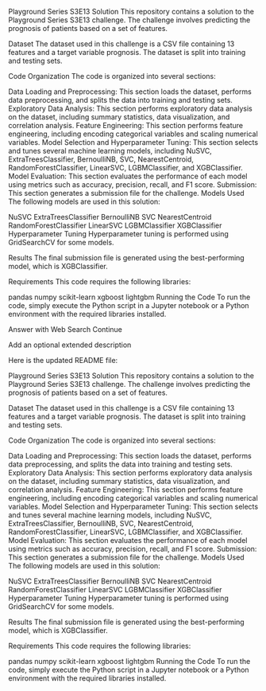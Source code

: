 Playground Series S3E13 Solution
This repository contains a solution to the Playground Series S3E13 challenge. The challenge involves predicting the prognosis of patients based on a set of features.

Dataset
The dataset used in this challenge is a CSV file containing 13 features and a target variable prognosis. The dataset is split into training and testing sets.

Code Organization
The code is organized into several sections:

Data Loading and Preprocessing: This section loads the dataset, performs data preprocessing, and splits the data into training and testing sets.
Exploratory Data Analysis: This section performs exploratory data analysis on the dataset, including summary statistics, data visualization, and correlation analysis.
Feature Engineering: This section performs feature engineering, including encoding categorical variables and scaling numerical variables.
Model Selection and Hyperparameter Tuning: This section selects and tunes several machine learning models, including NuSVC, ExtraTreesClassifier, BernoulliNB, SVC, NearestCentroid, RandomForestClassifier, LinearSVC, LGBMClassifier, and XGBClassifier.
Model Evaluation: This section evaluates the performance of each model using metrics such as accuracy, precision, recall, and F1 score.
Submission: This section generates a submission file for the challenge.
Models Used
The following models are used in this solution:

NuSVC
ExtraTreesClassifier
BernoulliNB
SVC
NearestCentroid
RandomForestClassifier
LinearSVC
LGBMClassifier
XGBClassifier
Hyperparameter Tuning
Hyperparameter tuning is performed using GridSearchCV for some models.

Results
The final submission file is generated using the best-performing model, which is XGBClassifier.

Requirements
This code requires the following libraries:

pandas
numpy
scikit-learn
xgboost
lightgbm
Running the Code
To run the code, simply execute the Python script in a Jupyter notebook or a Python environment with the required libraries installed.




Answer with Web Search
Continue

Add an optional extended description


Here is the updated README file:

Playground Series S3E13 Solution
This repository contains a solution to the Playground Series S3E13 challenge. The challenge involves predicting the prognosis of patients based on a set of features.

Dataset
The dataset used in this challenge is a CSV file containing 13 features and a target variable prognosis. The dataset is split into training and testing sets.

Code Organization
The code is organized into several sections:

Data Loading and Preprocessing: This section loads the dataset, performs data preprocessing, and splits the data into training and testing sets.
Exploratory Data Analysis: This section performs exploratory data analysis on the dataset, including summary statistics, data visualization, and correlation analysis.
Feature Engineering: This section performs feature engineering, including encoding categorical variables and scaling numerical variables.
Model Selection and Hyperparameter Tuning: This section selects and tunes several machine learning models, including NuSVC, ExtraTreesClassifier, BernoulliNB, SVC, NearestCentroid, RandomForestClassifier, LinearSVC, LGBMClassifier, and XGBClassifier.
Model Evaluation: This section evaluates the performance of each model using metrics such as accuracy, precision, recall, and F1 score.
Submission: This section generates a submission file for the challenge.
Models Used
The following models are used in this solution:

NuSVC
ExtraTreesClassifier
BernoulliNB
SVC
NearestCentroid
RandomForestClassifier
LinearSVC
LGBMClassifier
XGBClassifier
Hyperparameter Tuning
Hyperparameter tuning is performed using GridSearchCV for some models.

Results
The final submission file is generated using the best-performing model, which is XGBClassifier.

Requirements
This code requires the following libraries:

pandas
numpy
scikit-learn
xgboost
lightgbm
Running the Code
To run the code, simply execute the Python script in a Jupyter notebook or a Python environment with the required libraries installed.
